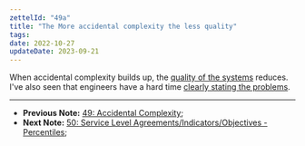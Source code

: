 ```yaml
---
zettelId: "49a"
title: "The More accidental complexity the less quality"
tags:
date: 2022-10-27
updateDate: 2023-09-21
---
```


When accidental complexity builds up, the [quality of the systems](/notes/39/) reduces. I've also seen that engineers have a hard time [clearly stating the problems](/notes/34/).

---

- **Previous Note:** [49: Accidental Complexity](/notes/49/);
- **Next Note:** [50: Service Level Agreements/Indicators/Objectives - Percentiles](/notes/50/);
